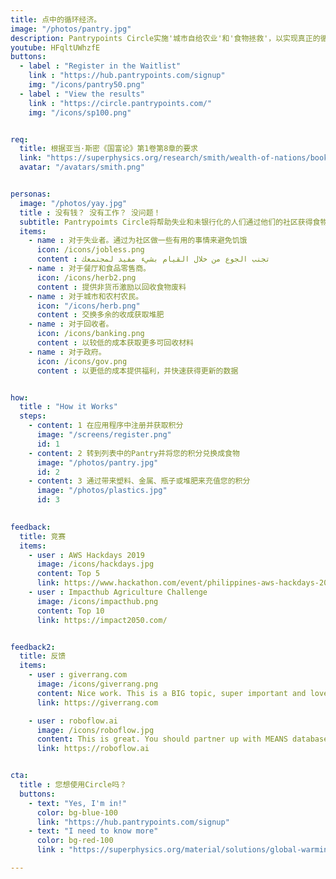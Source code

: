 ```yaml
---
title: 点中的循环经济。
image: "/photos/pantry.jpg"
description: Pantrypoints Circle实施'城市自给农业'和'食物拯救'，以实现真正的循环经济
youtube: HFqltUWhzfE
buttons:
  - label : "Register in the Waitlist"
    link : "https://hub.pantrypoints.com/signup"
    img: "/icons/pantry50.png"
  - label : "View the results"
    link : "https://circle.pantrypoints.com/"
    img: "/icons/sp100.png"


req:
  title: 根据亚当·斯密《国富论》第1卷第8章的要求
  link: "https://superphysics.org/research/smith/wealth-of-nations/book-1/chapter-8d"
  avatar: "/avatars/smith.png"


personas:
  image: "/photos/yay.jpg"
  title : 没有钱？ 没有工作？ 没问题！ 
  subtitle: Pantrypoimts Circle将帮助失业和未银行化的人们通过他们的社区获得食物
  items:
    - name : 对于失业者。通过为社区做一些有用的事情来避免饥饿
      icon: /icons/jobless.png
      content : تجنب الجوع من خلال القيام بشيء مفيد لمجتمعك
    - name : 对于餐厅和食品零售商。
      icon: /icons/herb2.png
      content : 提供非货币激励以回收食物废料
    - name : 对于城市和农村农民。
      icon: "/icons/herb.png"
      content : 交换多余的收成获取堆肥
    - name : 对于回收者。
      icon: /icons/banking.png
      content : 以较低的成本获取更多可回收材料
    - name : 对于政府。
      icon: /icons/gov.png
      content : 以更低的成本提供福利，并快速获得更新的数据


how:
  title : "How it Works"  
  steps:
    - content: 1 在应用程序中注册并获取积分
      image: "/screens/register.png"
      id: 1
    - content: 2 转到列表中的Pantry并将您的积分兑换成食物
      image: "/photos/pantry.jpg"
      id: 2
    - content: 3 通过带来塑料、金属、瓶子或堆肥来充值您的积分
      image: "/photos/plastics.jpg"
      id: 3

      
feedback:
  title: 竞赛
  items:
    - user : AWS Hackdays 2019
      image: /icons/hackdays.jpg
      content: Top 5
      link: https://www.hackathon.com/event/philippines-aws-hackdays-2019--lets-hack-for-good-5c4a9262187a8c0004fa3d05
    - user : Impacthub Agriculture Challenge
      image: /icons/impacthub.png
      content: Top 10
      link: https://impact2050.com/


feedback2:
  title: 反馈
  items:
    - user : giverrang.com
      image: /icons/giverrang.png
      content: Nice work. This is a BIG topic, super important and love that you're tackling it. I'm on the same wavelength.
      link: https://giverrang.com

    - user : roboflow.ai
      image: /icons/roboflow.jpg
      content: This is great. You should partner up with MEANS database which does something similar with food pantries.
      link: https://roboflow.ai 


cta:
  title : 您想使用Circle吗？
  buttons:
    - text: "Yes, I'm in!"
      color: bg-blue-100
      link: "https://hub.pantrypoints.com/signup"
    - text: "I need to know more"
      color: bg-red-100    
      link : "https://superphysics.org/material/solutions/global-warming/"

---
```

